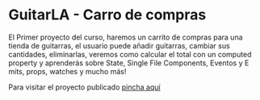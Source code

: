 # GuitarLA - Carro de compras

El Primer proyecto del curso, haremos un carrito de compras para una tienda de guitarras, el usuario puede añadir guitarras, cambiar sus cantidades, eliminarlas, veremos como calcular el total con un computed property y aprenderás sobre State, Single File Components, Eventos y E
mits, props, watches y mucho más!

Para visitar el proyecto publicado [pincha aquí](https://guitarla-shoppingcar-vuejs.netlify.app/)
